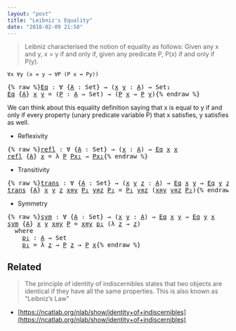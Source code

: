 ```yaml
---
layout: "post"
title: "Leibniz's Equality"
date: "2018-02-09 21:58"
---
```


  > Leibniz characterised the notion of equality as follows:
  Given any x and y, x = y if and only if, given any
  predicate P, P(x) if and only if P(y).

  ```
  ∀x ∀y (x = y → ∀P (P x ↔ Py))
  ```

<pre class="Agda">{% raw %}<a id="Eq" href="{% endraw %}{% link _posts/2018-02-09-leibniz-s-equality.md %}{% raw %}#Eq" class="Function">Eq</a> <a id="295" class="Symbol">:</a> <a id="297" class="Symbol">∀</a> <a id="299" class="Symbol">{</a><a id="300" href="{% endraw %}{% link _posts/2018-02-09-leibniz-s-equality.md %}{% raw %}#300" class="Bound">A</a> <a id="302" class="Symbol">:</a> <a id="304" class="PrimitiveType">Set</a><a id="307" class="Symbol">}</a> <a id="309" class="Symbol">→</a> <a id="311" class="Symbol">(</a><a id="312" href="{% endraw %}{% link _posts/2018-02-09-leibniz-s-equality.md %}{% raw %}#312" class="Bound">x</a> <a id="314" href="{% endraw %}{% link _posts/2018-02-09-leibniz-s-equality.md %}{% raw %}#314" class="Bound">y</a> <a id="316" class="Symbol">:</a> <a id="318" href="{% endraw %}{% link _posts/2018-02-09-leibniz-s-equality.md %}{% raw %}#300" class="Bound">A</a><a id="319" class="Symbol">)</a> <a id="321" class="Symbol">→</a> <a id="323" class="PrimitiveType">Set₁</a>
<a id="328" href="{% endraw %}{% link _posts/2018-02-09-leibniz-s-equality.md %}{% raw %}#Eq" class="Function">Eq</a> <a id="331" class="Symbol">{</a><a id="332" href="{% endraw %}{% link _posts/2018-02-09-leibniz-s-equality.md %}{% raw %}#332" class="Bound">A</a><a id="333" class="Symbol">}</a> <a id="335" href="{% endraw %}{% link _posts/2018-02-09-leibniz-s-equality.md %}{% raw %}#335" class="Bound">x</a> <a id="337" href="{% endraw %}{% link _posts/2018-02-09-leibniz-s-equality.md %}{% raw %}#337" class="Bound">y</a> <a id="339" class="Symbol">=</a> <a id="341" class="Symbol">(</a><a id="342" href="{% endraw %}{% link _posts/2018-02-09-leibniz-s-equality.md %}{% raw %}#342" class="Bound">P</a> <a id="344" class="Symbol">:</a> <a id="346" href="{% endraw %}{% link _posts/2018-02-09-leibniz-s-equality.md %}{% raw %}#332" class="Bound">A</a> <a id="348" class="Symbol">→</a> <a id="350" class="PrimitiveType">Set</a><a id="353" class="Symbol">)</a> <a id="355" class="Symbol">→</a> <a id="357" class="Symbol">(</a><a id="358" href="{% endraw %}{% link _posts/2018-02-09-leibniz-s-equality.md %}{% raw %}#342" class="Bound">P</a> <a id="360" href="{% endraw %}{% link _posts/2018-02-09-leibniz-s-equality.md %}{% raw %}#335" class="Bound">x</a> <a id="362" class="Symbol">→</a> <a id="364" href="{% endraw %}{% link _posts/2018-02-09-leibniz-s-equality.md %}{% raw %}#342" class="Bound">P</a> <a id="366" href="{% endraw %}{% link _posts/2018-02-09-leibniz-s-equality.md %}{% raw %}#337" class="Bound">y</a><a id="367" class="Symbol">)</a>{% endraw %}</pre>

We can think about this equality definition saying that
x is equal to y if and only if every property (unary predicate variable P)
that x satisfies, y satisfies as well.

* Reflexivity

<pre class="Agda">{% raw %}<a id="refl" href="{% endraw %}{% link _posts/2018-02-09-leibniz-s-equality.md %}{% raw %}#refl" class="Function">refl</a> <a id="585" class="Symbol">:</a> <a id="587" class="Symbol">∀</a> <a id="589" class="Symbol">{</a><a id="590" href="{% endraw %}{% link _posts/2018-02-09-leibniz-s-equality.md %}{% raw %}#590" class="Bound">A</a> <a id="592" class="Symbol">:</a> <a id="594" class="PrimitiveType">Set</a><a id="597" class="Symbol">}</a> <a id="599" class="Symbol">→</a> <a id="601" class="Symbol">(</a><a id="602" href="{% endraw %}{% link _posts/2018-02-09-leibniz-s-equality.md %}{% raw %}#602" class="Bound">x</a> <a id="604" class="Symbol">:</a> <a id="606" href="{% endraw %}{% link _posts/2018-02-09-leibniz-s-equality.md %}{% raw %}#590" class="Bound">A</a><a id="607" class="Symbol">)</a> <a id="609" class="Symbol">→</a> <a id="611" href="{% endraw %}{% link _posts/2018-02-09-leibniz-s-equality.md %}{% raw %}#Eq" class="Function">Eq</a> <a id="614" href="{% endraw %}{% link _posts/2018-02-09-leibniz-s-equality.md %}{% raw %}#602" class="Bound">x</a> <a id="616" href="{% endraw %}{% link _posts/2018-02-09-leibniz-s-equality.md %}{% raw %}#602" class="Bound">x</a>
<a id="618" href="{% endraw %}{% link _posts/2018-02-09-leibniz-s-equality.md %}{% raw %}#refl" class="Function">refl</a> <a id="623" class="Symbol">{</a><a id="624" href="{% endraw %}{% link _posts/2018-02-09-leibniz-s-equality.md %}{% raw %}#624" class="Bound">A</a><a id="625" class="Symbol">}</a> <a id="627" href="{% endraw %}{% link _posts/2018-02-09-leibniz-s-equality.md %}{% raw %}#627" class="Bound">x</a> <a id="629" class="Symbol">=</a> <a id="631" class="Symbol">λ</a> <a id="633" href="{% endraw %}{% link _posts/2018-02-09-leibniz-s-equality.md %}{% raw %}#633" class="Bound">P</a> <a id="635" href="{% endraw %}{% link _posts/2018-02-09-leibniz-s-equality.md %}{% raw %}#635" class="Bound">Px₁</a> <a id="639" class="Symbol">→</a> <a id="641" href="{% endraw %}{% link _posts/2018-02-09-leibniz-s-equality.md %}{% raw %}#635" class="Bound">Px₁</a>{% endraw %}</pre>

* Transitivity

<pre class="Agda">{% raw %}<a id="trans" href="{% endraw %}{% link _posts/2018-02-09-leibniz-s-equality.md %}{% raw %}#trans" class="Function">trans</a> <a id="692" class="Symbol">:</a> <a id="694" class="Symbol">∀</a> <a id="696" class="Symbol">{</a><a id="697" href="{% endraw %}{% link _posts/2018-02-09-leibniz-s-equality.md %}{% raw %}#697" class="Bound">A</a> <a id="699" class="Symbol">:</a> <a id="701" class="PrimitiveType">Set</a><a id="704" class="Symbol">}</a> <a id="706" class="Symbol">→</a> <a id="708" class="Symbol">(</a><a id="709" href="{% endraw %}{% link _posts/2018-02-09-leibniz-s-equality.md %}{% raw %}#709" class="Bound">x</a> <a id="711" href="{% endraw %}{% link _posts/2018-02-09-leibniz-s-equality.md %}{% raw %}#711" class="Bound">y</a> <a id="713" href="{% endraw %}{% link _posts/2018-02-09-leibniz-s-equality.md %}{% raw %}#713" class="Bound">z</a> <a id="715" class="Symbol">:</a> <a id="717" href="{% endraw %}{% link _posts/2018-02-09-leibniz-s-equality.md %}{% raw %}#697" class="Bound">A</a><a id="718" class="Symbol">)</a> <a id="720" class="Symbol">→</a> <a id="722" href="{% endraw %}{% link _posts/2018-02-09-leibniz-s-equality.md %}{% raw %}#Eq" class="Function">Eq</a> <a id="725" href="{% endraw %}{% link _posts/2018-02-09-leibniz-s-equality.md %}{% raw %}#709" class="Bound">x</a> <a id="727" href="{% endraw %}{% link _posts/2018-02-09-leibniz-s-equality.md %}{% raw %}#711" class="Bound">y</a> <a id="729" class="Symbol">→</a> <a id="731" href="{% endraw %}{% link _posts/2018-02-09-leibniz-s-equality.md %}{% raw %}#Eq" class="Function">Eq</a> <a id="734" href="{% endraw %}{% link _posts/2018-02-09-leibniz-s-equality.md %}{% raw %}#711" class="Bound">y</a> <a id="736" href="{% endraw %}{% link _posts/2018-02-09-leibniz-s-equality.md %}{% raw %}#713" class="Bound">z</a> <a id="738" class="Symbol">→</a> <a id="740" href="{% endraw %}{% link _posts/2018-02-09-leibniz-s-equality.md %}{% raw %}#Eq" class="Function">Eq</a> <a id="743" href="{% endraw %}{% link _posts/2018-02-09-leibniz-s-equality.md %}{% raw %}#709" class="Bound">x</a> <a id="745" href="{% endraw %}{% link _posts/2018-02-09-leibniz-s-equality.md %}{% raw %}#713" class="Bound">z</a>
<a id="747" href="{% endraw %}{% link _posts/2018-02-09-leibniz-s-equality.md %}{% raw %}#trans" class="Function">trans</a> <a id="753" class="Symbol">{</a><a id="754" href="{% endraw %}{% link _posts/2018-02-09-leibniz-s-equality.md %}{% raw %}#754" class="Bound">A</a><a id="755" class="Symbol">}</a> <a id="757" href="{% endraw %}{% link _posts/2018-02-09-leibniz-s-equality.md %}{% raw %}#757" class="Bound">x</a> <a id="759" href="{% endraw %}{% link _posts/2018-02-09-leibniz-s-equality.md %}{% raw %}#759" class="Bound">y</a> <a id="761" href="{% endraw %}{% link _posts/2018-02-09-leibniz-s-equality.md %}{% raw %}#761" class="Bound">z</a> <a id="763" href="{% endraw %}{% link _posts/2018-02-09-leibniz-s-equality.md %}{% raw %}#763" class="Bound">x≡y</a> <a id="767" href="{% endraw %}{% link _posts/2018-02-09-leibniz-s-equality.md %}{% raw %}#767" class="Bound">P₁</a> <a id="770" href="{% endraw %}{% link _posts/2018-02-09-leibniz-s-equality.md %}{% raw %}#770" class="Bound">y≡z</a> <a id="774" href="{% endraw %}{% link _posts/2018-02-09-leibniz-s-equality.md %}{% raw %}#774" class="Bound">P₂</a> <a id="777" class="Symbol">=</a> <a id="779" href="{% endraw %}{% link _posts/2018-02-09-leibniz-s-equality.md %}{% raw %}#767" class="Bound">P₁</a> <a id="782" href="{% endraw %}{% link _posts/2018-02-09-leibniz-s-equality.md %}{% raw %}#770" class="Bound">y≡z</a> <a id="786" class="Symbol">(</a><a id="787" href="{% endraw %}{% link _posts/2018-02-09-leibniz-s-equality.md %}{% raw %}#763" class="Bound">x≡y</a> <a id="791" href="{% endraw %}{% link _posts/2018-02-09-leibniz-s-equality.md %}{% raw %}#770" class="Bound">y≡z</a> <a id="795" href="{% endraw %}{% link _posts/2018-02-09-leibniz-s-equality.md %}{% raw %}#774" class="Bound">P₂</a><a id="797" class="Symbol">)</a>{% endraw %}</pre>

* Symmetry

<pre class="Agda">{% raw %}<a id="sym" href="{% endraw %}{% link _posts/2018-02-09-leibniz-s-equality.md %}{% raw %}#sym" class="Function">sym</a> <a id="840" class="Symbol">:</a> <a id="842" class="Symbol">∀</a> <a id="844" class="Symbol">{</a><a id="845" href="{% endraw %}{% link _posts/2018-02-09-leibniz-s-equality.md %}{% raw %}#845" class="Bound">A</a> <a id="847" class="Symbol">:</a> <a id="849" class="PrimitiveType">Set</a><a id="852" class="Symbol">}</a> <a id="854" class="Symbol">→</a> <a id="856" class="Symbol">(</a><a id="857" href="{% endraw %}{% link _posts/2018-02-09-leibniz-s-equality.md %}{% raw %}#857" class="Bound">x</a> <a id="859" href="{% endraw %}{% link _posts/2018-02-09-leibniz-s-equality.md %}{% raw %}#859" class="Bound">y</a> <a id="861" class="Symbol">:</a> <a id="863" href="{% endraw %}{% link _posts/2018-02-09-leibniz-s-equality.md %}{% raw %}#845" class="Bound">A</a><a id="864" class="Symbol">)</a> <a id="866" class="Symbol">→</a> <a id="868" href="{% endraw %}{% link _posts/2018-02-09-leibniz-s-equality.md %}{% raw %}#Eq" class="Function">Eq</a> <a id="871" href="{% endraw %}{% link _posts/2018-02-09-leibniz-s-equality.md %}{% raw %}#857" class="Bound">x</a> <a id="873" href="{% endraw %}{% link _posts/2018-02-09-leibniz-s-equality.md %}{% raw %}#859" class="Bound">y</a> <a id="875" class="Symbol">→</a> <a id="877" href="{% endraw %}{% link _posts/2018-02-09-leibniz-s-equality.md %}{% raw %}#Eq" class="Function">Eq</a> <a id="880" href="{% endraw %}{% link _posts/2018-02-09-leibniz-s-equality.md %}{% raw %}#859" class="Bound">y</a> <a id="882" href="{% endraw %}{% link _posts/2018-02-09-leibniz-s-equality.md %}{% raw %}#857" class="Bound">x</a>
<a id="884" href="{% endraw %}{% link _posts/2018-02-09-leibniz-s-equality.md %}{% raw %}#sym" class="Function">sym</a> <a id="888" class="Symbol">{</a><a id="889" href="{% endraw %}{% link _posts/2018-02-09-leibniz-s-equality.md %}{% raw %}#889" class="Bound">A</a><a id="890" class="Symbol">}</a> <a id="892" href="{% endraw %}{% link _posts/2018-02-09-leibniz-s-equality.md %}{% raw %}#892" class="Bound">x</a> <a id="894" href="{% endraw %}{% link _posts/2018-02-09-leibniz-s-equality.md %}{% raw %}#894" class="Bound">y</a> <a id="896" href="{% endraw %}{% link _posts/2018-02-09-leibniz-s-equality.md %}{% raw %}#896" class="Bound">x≡y</a> <a id="900" href="{% endraw %}{% link _posts/2018-02-09-leibniz-s-equality.md %}{% raw %}#900" class="Bound">P</a> <a id="902" class="Symbol">=</a> <a id="904" href="{% endraw %}{% link _posts/2018-02-09-leibniz-s-equality.md %}{% raw %}#896" class="Bound">x≡y</a> <a id="908" href="{% endraw %}{% link _posts/2018-02-09-leibniz-s-equality.md %}{% raw %}#933" class="Function">p₁</a> <a id="911" class="Symbol">(λ</a> <a id="914" href="{% endraw %}{% link _posts/2018-02-09-leibniz-s-equality.md %}{% raw %}#914" class="Bound">z</a> <a id="916" class="Symbol">→</a> <a id="918" href="{% endraw %}{% link _posts/2018-02-09-leibniz-s-equality.md %}{% raw %}#914" class="Bound">z</a><a id="919" class="Symbol">)</a>
  <a id="923" class="Keyword">where</a>
    <a id="933" href="{% endraw %}{% link _posts/2018-02-09-leibniz-s-equality.md %}{% raw %}#933" class="Function">p₁</a> <a id="936" class="Symbol">:</a> <a id="938" href="{% endraw %}{% link _posts/2018-02-09-leibniz-s-equality.md %}{% raw %}#889" class="Bound">A</a> <a id="940" class="Symbol">→</a> <a id="942" class="PrimitiveType">Set</a>
    <a id="950" href="{% endraw %}{% link _posts/2018-02-09-leibniz-s-equality.md %}{% raw %}#933" class="Function">p₁</a> <a id="953" class="Symbol">=</a> <a id="955" class="Symbol">λ</a> <a id="957" href="{% endraw %}{% link _posts/2018-02-09-leibniz-s-equality.md %}{% raw %}#957" class="Bound">z</a> <a id="959" class="Symbol">→</a> <a id="961" href="{% endraw %}{% link _posts/2018-02-09-leibniz-s-equality.md %}{% raw %}#900" class="Bound">P</a> <a id="963" href="{% endraw %}{% link _posts/2018-02-09-leibniz-s-equality.md %}{% raw %}#957" class="Bound">z</a> <a id="965" class="Symbol">→</a> <a id="967" href="{% endraw %}{% link _posts/2018-02-09-leibniz-s-equality.md %}{% raw %}#900" class="Bound">P</a> <a id="969" href="{% endraw %}{% link _posts/2018-02-09-leibniz-s-equality.md %}{% raw %}#892" class="Bound">x</a>{% endraw %}</pre>

## Related

  > The principle of identity of indiscernibles states that two objects
  are identical if they have all the same properties.
  This is also known as “Leibniz’s Law”
  + [https://ncatlab.org/nlab/show/identity+of+indiscernibles](https://ncatlab.org/nlab/show/identity+of+indiscernibles)
